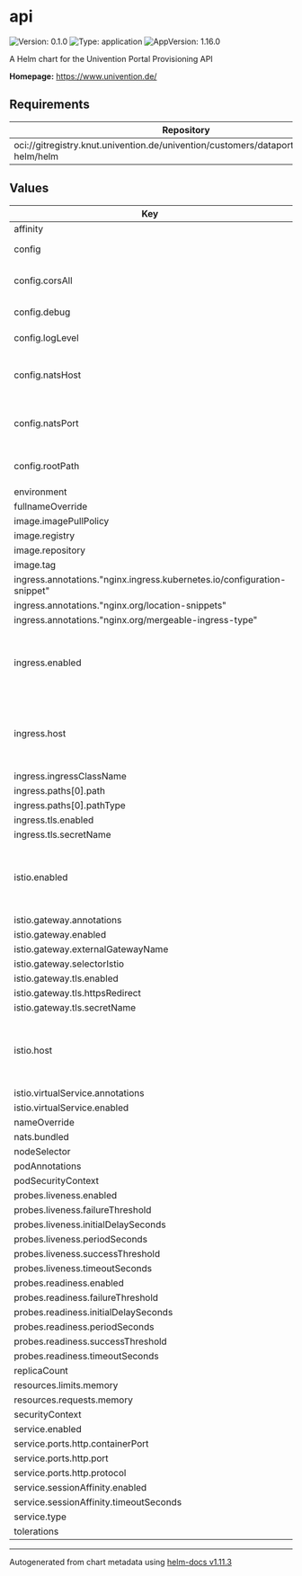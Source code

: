 # api

![Version: 0.1.0](https://img.shields.io/badge/Version-0.1.0-informational?style=flat-square) ![Type: application](https://img.shields.io/badge/Type-application-informational?style=flat-square) ![AppVersion: 1.16.0](https://img.shields.io/badge/AppVersion-1.16.0-informational?style=flat-square)

A Helm chart for the Univention Portal Provisioning API

**Homepage:** <https://www.univention.de/>

## Requirements

| Repository | Name | Version |
|------------|------|---------|
| oci://gitregistry.knut.univention.de/univention/customers/dataport/upx/common-helm/helm | ums-common(common) | ^0.2.0 |

## Values

| Key | Type | Default | Description |
|-----|------|---------|-------------|
| affinity | object | `{}` |  |
| config | object | `{"corsAll":false,"debug":true,"logLevel":"INFO","natsHost":"localhost","natsPort":4222,"rootPath":"/univention/provisioning-api"}` | Application specific |
| config.corsAll | bool | `false` | FastAPI: disable CORS checks |
| config.debug | bool | `true` | FastAPI: debug mode |
| config.logLevel | string | `"INFO"` | Python log level |
| config.natsHost | string | `"localhost"` | NATS: host (required if nats.bundled == false) |
| config.natsPort | int | `4222` | NATS: port (required if nats.bundled == false) |
| config.rootPath | string | `"/univention/provisioning-api"` | FastAPI: webserver root path |
| environment | object | `{}` |  |
| fullnameOverride | string | `"provisioning-api"` |  |
| image.imagePullPolicy | string | `"Always"` |  |
| image.registry | string | `"gitregistry.knut.univention.de"` |  |
| image.repository | string | `"univention/customers/dataport/upx/provisioning/provisioning-dispatch"` |  |
| image.tag | string | `"latest"` |  |
| ingress.annotations."nginx.ingress.kubernetes.io/configuration-snippet" | string | `"rewrite ^/univention/provisioning-api(/.*)$ $1 break;\n"` |  |
| ingress.annotations."nginx.org/location-snippets" | string | `"rewrite ^/univention/provisioning-api(/.*)$ $1 break;\n"` |  |
| ingress.annotations."nginx.org/mergeable-ingress-type" | string | `"minion"` |  |
| ingress.enabled | bool | `true` | Set this to `true` in order to enable the installation on Ingress related objects. |
| ingress.host | string | `nil` | The hostname. This parameter has to be supplied. Example `portal.example`. |
| ingress.ingressClassName | string | `"nginx"` |  |
| ingress.paths[0].path | string | `"/univention/provisioning-api/"` |  |
| ingress.paths[0].pathType | string | `"Prefix"` |  |
| ingress.tls.enabled | bool | `true` |  |
| ingress.tls.secretName | string | `""` |  |
| istio.enabled | bool | `false` | Set this to `true` in order to enable the installation on Istio related objects. |
| istio.gateway.annotations | string | `nil` |  |
| istio.gateway.enabled | bool | `false` |  |
| istio.gateway.externalGatewayName | string | `"swp-istio-gateway"` |  |
| istio.gateway.selectorIstio | string | `"ingressgateway"` |  |
| istio.gateway.tls.enabled | bool | `true` |  |
| istio.gateway.tls.httpsRedirect | bool | `true` |  |
| istio.gateway.tls.secretName | string | `""` |  |
| istio.host | string | `nil` | The hostname. This parameter has to be supplied. Example `portal.example`. |
| istio.virtualService.annotations | string | `nil` |  |
| istio.virtualService.enabled | bool | `true` |  |
| nameOverride | string | `""` |  |
| nats.bundled | bool | `true` |  |
| nodeSelector | object | `{}` |  |
| podAnnotations | object | `{}` |  |
| podSecurityContext | object | `{}` |  |
| probes.liveness.enabled | bool | `true` |  |
| probes.liveness.failureThreshold | int | `3` |  |
| probes.liveness.initialDelaySeconds | int | `120` |  |
| probes.liveness.periodSeconds | int | `30` |  |
| probes.liveness.successThreshold | int | `1` |  |
| probes.liveness.timeoutSeconds | int | `3` |  |
| probes.readiness.enabled | bool | `true` |  |
| probes.readiness.failureThreshold | int | `30` |  |
| probes.readiness.initialDelaySeconds | int | `30` |  |
| probes.readiness.periodSeconds | int | `15` |  |
| probes.readiness.successThreshold | int | `1` |  |
| probes.readiness.timeoutSeconds | int | `3` |  |
| replicaCount | int | `1` |  |
| resources.limits.memory | string | `"4Gi"` |  |
| resources.requests.memory | string | `"512Mi"` |  |
| securityContext | object | `{}` |  |
| service.enabled | bool | `true` |  |
| service.ports.http.containerPort | int | `7777` |  |
| service.ports.http.port | int | `80` |  |
| service.ports.http.protocol | string | `"TCP"` |  |
| service.sessionAffinity.enabled | bool | `false` |  |
| service.sessionAffinity.timeoutSeconds | int | `10800` |  |
| service.type | string | `"ClusterIP"` |  |
| tolerations | list | `[]` |  |

----------------------------------------------
Autogenerated from chart metadata using [helm-docs v1.11.3](https://github.com/norwoodj/helm-docs/releases/v1.11.3)
